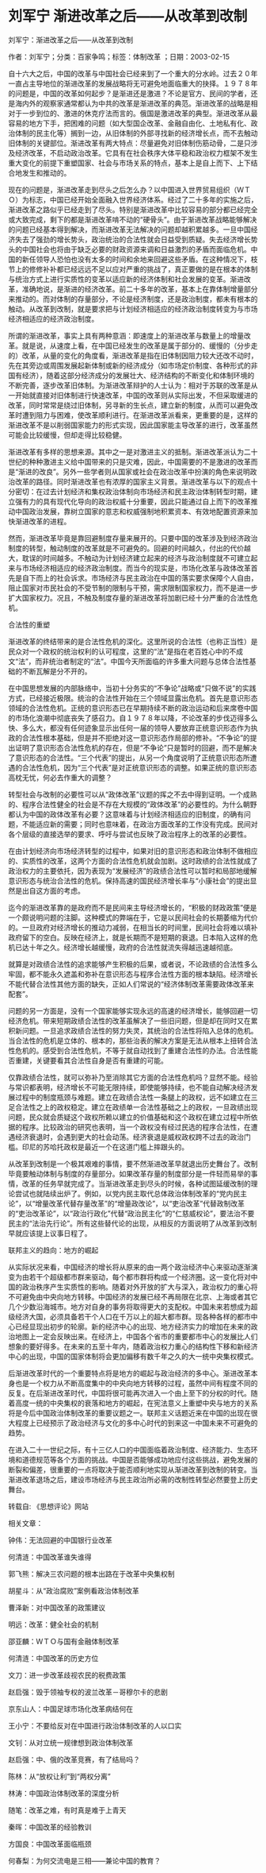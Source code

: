 # 刘军宁  渐进改革之后——从改革到改制    
    
刘军宁：渐进改革之后——从改革到改制    
作者：刘军宁；分类：百家争鸣；标签：体制改革 ；日期：2003-02-15    
自十六大之后，中国的改革与中国社会已经来到了一个重大的分水岭。过去２０年一直占主导地位的渐进改革的发展战略将无可避免地面临重大的抉择。１９７８年的问题是，中国的改革如何起步？是渐进还是激进？不论是官方、民间的学者，还是海内外的观察家通常都认为中共的改革是渐进改革的典范。渐进改革的战略是相对于一步到位的、激进的休克疗法而言的。俄国是激进改革的典型。渐进改革从最容易的地方下手，把困难的问题（如大型国企改革、金融自由化、土地私有化、政治体制的民主化等）搁到一边，从旧体制的外部寻找新的经济增长点，而不去触动旧体制的关键部位。渐进改革有两大特点：尽量避免对旧体制伤筋动骨，二是只涉及经济改革，不启动政治改革。它具有在社会秩序大体平稳和政治权力框架不发生重大变化的前提下重塑国家、社会与市场关系的特点，基本上是自上而下、上下结合地发生和推动的。    
现在的问题是，渐进改革走到尽头之后怎么办？以中国进入世界贸易组织（ＷＴＯ）为标志，中国已经开始全面融入世界经济体系。经过了二十多年的实施之后，渐进改革之路似乎已经走到了尽头。特别是渐进改革中比较容易的部分都已经完全或大致完成，剩下的都是渐进改革啃不动的“硬骨头”。由于渐进改革战略能够解决的问题已经基本得到解决，而渐进改革无法解决的问题却越积累越多。一旦中国经济失去了强劲的增长势头，政治统治的合法性就会日益受到质疑。失去经济增长势头的中国社会也将由于缺乏必要的财政资源来调和日益激烈的矛盾而面临危机。中国的新任领导人恐怕也没有太多的时间和余地来回避这些矛盾。在这种情况下，枝节上的修修补补都已经远远不足以应对严重的挑战了，真正要做的是在根本的体制与统治方式上进行实质性的变革以适应新的经济体制和社会发展的变革。渐进改革，准确地说，是渐进的经济改革。前二十多年的改革，基本上在靠体制增量部分来推动的。而对体制的存量部分，不论是经济制度，还是政治制度，都未有根本的触动。从改革到改制，就是要求把与计划经济相适应的经济政治制度转变为与市场经济相适应的经济政治制度。    
所谓的渐进改革，事实上具有两种意涵：即速度上的渐进改革与数量上的增量改革。就是说，从速度上看，在中国已经发生的改革是属于部分的、缓慢的（分步走的）改革，从量的变化的角度看，渐进改革是指在旧体制因阻力较大还改不动时，先在其旁边或周围发展起新体制或新的经济成分（如市场定价制度、各种形式的非国有经济），随着这部分经济成分的发展壮大、经济结构的不断变化和体制环境的不断完善，逐步改革旧体制。为渐进改革辩护的人士认为：相对于苏联的改革是从一开始就直接对旧体制进行快速改革，中国的改革则从实际出发，不但采取缓进的改革，同时常常是绕过旧体制，另寻新的生长点，建立新的制度，从而可以避免改革时遭到阻力与困难，使改革顺利进行。在渐进改革派看来，更重要的是，这样的渐进改革不是以削弱国家能力的形式实现，因此国家能主导改革的进行，改革虽然可能会比较缓慢，但却走得比较稳健。    
渐进改革有多样的思想来源。其中之一是对激进主义的抵制。渐进改革派认为二十世纪的种种激进主义给中国带来的只是灾难，因此，中国需要的不是激进的改革而是“渐进的改良”。另外一些学者则从国家或社会在政治改革中扮演的角色来说明政治改革的路径。同时渐进改革也有浓厚的国家主义背景。渐进改革与以下的观点十分密切：在过去计划经济和集权政治体制向市场经济和民主政治体制转型时期，建立强有力的具有现代化导向的政治权威十分重要，因此只能通过自上而下的改革推动中国政治发展，靠树立国家的意志和权威强制地积累资本、有效地配置资源来加快渐进改革的进程。    
然而，渐进改革毕竟是靠回避制度存量来展开的。只要中国的改革涉及到经济政治制度的转型，触动制度的改革就是不可避免的。回避的时间越久，付出的代价越大，耽误的时间越多。不触动为计划经济建立起来的经济与政治制度就不可建立起来与市场经济相适应的经济政治制度。而当今的现实是，市场化改革与政体改革首先是自下而上的社会诉求。市场经济与民主政治在中国的落实要求保障个人自由，阻止国家对市民社会的不受节制的限制与干预，需求限制国家权力，而不是进一步扩大国家权力。况且，不触及制度存量的渐进改革将加剧已经十分严重的合法性危机。    
合法性的重塑    
渐进改革的终结带来的是合法性危机的深化。这里所说的合法性（也称正当性）是民众对一个政权的统治权利的认可程度，这里的“法”是指在老百姓心中的不成文“法”，而非统治者制定的“法”。中国今天所面临的许多重大问题与总体合法性基础的不断瓦解是分不开的。    
在中国思想发展的内部脉络中，当初十分务实的“不争论”战略或“只做不说”的实践方式，已经接近极限。统治的合法性开始在三个领域显露出危机。首先是意识形态领域的合法性危机。正统的意识形态已在早期持续不断的政治运动和后来席卷中国的市场化浪潮中彻底丧失了感召力。自１９７８年以降，不论改革的步伐迈得多么快、多么大，都没有任何迹象显示出任何一届的领导人要放弃正统意识形态作为执政的合法性根本基础，但是并不拒绝对这一意识形态作局部的修补。“不争论”的提出证明了意识形态合法性危机的存在，但是“不争论”只是暂时的回避，而不是解决了意识形态的合法性。“三个代表”的提出，从另一个角度说明了正统意识形态所遭遇的合法性危机，因为“三个代表”是对正统意识形态的调整。如果正统的意识形态高枕无忧，何必去作重大的调整？    
转型社会与改制的必要性可以从“政体改革”议题的挥之不去中得到证明。一个成熟的、程序合法性健全的社会是不存在大规模的“政体改革”的必要性的。为什么朝野都认为中国的政体改革有必要？这意味着与计划经济相适应的旧制度，的确有问题，不能适应新的需要；同时也意味着，在政治方面改革的工作没有完成。民间对各个层级的直接选举的要求、呼吁与尝试也反映了政治程序上的改革的必要性。    
在由计划经济向市场经济转型的过程中，如果对旧的意识形态和政治体制不做相应的、实质性的改革，这两个方面的合法性危机就会加剧。这时政绩的合法性就成了政治权力的主要依托，因为表现为“发展经济”的政绩合法性可以暂时和局部地缓解意识形态与统治合法性的危机。保持高速的国民经济增长率与“小康社会”的提出显然是出自这方面的考虑。    
迄今的渐进改革靠的是政府而不是民间来主导经济增长的，“积极的财政政策”便是一个颇说明问题的注脚。这种模式的弊端在于，它是以民间社会的长期萎缩为代价的。一旦政府对经济增长的推动力减弱，在相当长的时间里，民间社会将难以填补政府留下的空白。反映在经济上，就是长期而不是短期的衰退。日本陷入这样的危机已达十年之久。经济增长越缓慢，政府的合法性就流失得越迅速越彻底。    
就算是对政绩合法性的追求能够产生积极的后果，或者说，不论政绩的合法性多么牢固，都不能永久遮盖和弥补在意识形态与程序合法性方面的根本缺陷。经济增长不能代替合法性其他方面的缺失，正如人们常说的“经济体制改革需要政体改革来配套”。    
问题的另一方面是，没有一个国家能够实现永远的高速的经济增长，能够回避一切经济危机。带来短期政绩合法性的改革虽解决了一些旧问题，但是却在同时又在累积新问题。一旦追求政绩合法性的努力失灵，其统治的合法性将陷入总体的危机。当合法性的危机是立体的、根本的，那些治表的解决方案是无法从根本上扭转合法性危机的。感受到合法性危机，不等于就自动找到了重建合法性的办法。合法性能否重建，关键要看其合法性自身是否有重建的可能。    
仅靠政绩合法性，就可以弥补乃至消除其它方面的合法性危机吗？显然不能。经验与常识都表明，经济增长不可能无限持续，即使能够持续，也不能自动解决经济发展过程中的制度瓶颈与难题。建立在政绩合法性一条腿上的政权，远不如建立在三足合法性之上的政权稳定。建立在政绩单一合法性基础之上的政权，一旦政绩出现问题，民众就会质疑这个政权所赖以建立的价值基础和这个政权在建立过程中所依据的程序。比较政治的研究也表明，当一个政权没有经过民选的程序合法性，在遭遇经济衰退时，会遇到更大的社会动荡。经济衰退是威权政权跨不过去的政治门槛。印尼的苏哈托政权是最近一个在这道门槛上摔跟头的。    
从改革到改制是一个极其艰难的事情，要不然渐进改革早就退出历史舞台了。改制毕竟要触动体制与制度的存量部分。如果改革存量的制度部分是一件轻而易举的事情，改革的任务早就完成了。当渐进改革走到尽头的时候，各种试图延缓改制的理论尝试也就陆续出炉了。例如，以党内民主取代总体政治体制改革的“党内民主论”，以“增量改革代替存量改革”的“增量政改论”，以“吏治改革”代替政制改革的“吏治改革论”，以“政治行政化”代替“政治民主化”的“仁慈威权论”，要法治不要民主的“法治先行论”。所有这些替代论的出现，从相反的方面说明了从改革到改制早就应该提上议事日程了。    
联邦主义的趋向：地方的崛起    
从实际状况来看，中国经济的增长将从原来的由一两个政治经济中心来驱动逐渐演变为由若干个超级都市群来驱动，每个都市群将构成一个经济圈。这一变化将对中国的政治秩序产生实质性的影响。随着对外开放的扩大与深入，政治权力的重心将不可避免由中央向地方转移。中国经济的发展已经不再局限在北京、上海或者其它几个少数沿海城市。地方对自身的事务将取得更大的支配权。中国未来若想成为超级经济大国，必须具备若干个人口在千万以上的超大都市群。现各种各样的都市中心已经显现出初步的轮廓。新的经济中心的出现、地方经济实力的增加在未来的政治地图上一定会反映出来。在经济上，中国各个省市的重要都市中心的发展比人们想象的要好得多。在未来的五至十年内，随着政治权力重心的结构性下移和新经济中心的出现，中国的国家体制将会更加偏移有数千年之久的大一统中央集权模式。    
后渐进改革时代的一个重要特点将是地方的崛起与政治经济的多中心。渐进改革本身也是一个权力从不断高度集中的中央向地方转移的过程，虽然中间有程度不同的反复。在后渐进改革时代，中国将很可能再次进入一个由上至下的分权的时代。随着高度一统的中央集权的衰落和地方的崛起，在宪法意义上重塑中央与地方的关系将是今后中国政治体制改革的重要议题之一。联邦主义话题近来在中国的出现在很大程度上已经预示了政治经济与文化的多中心时代的到来这一中国未来不可避免的趋势。    
在进入二十一世纪之际，有十三亿人口的中国面临着政治制度、经济能力、生态环境和道德规范等各个方面的挑战。中国是否能够成功地应付这些挑战，避免发展的断裂和偏差，很重要的一点将取决于能否顺利地实现从渐进改革到改制的转变。当渐进改革退场之后，建设市场经济与民主政治所必需的改制性转型必然要登上历史舞台。    
转载自: 《思想评论》网站    
    
相关文章：    
钟伟：无法回避的中国银行业改革    
何清涟：中国改革谁失谁得    
郭飞熊：解决三农问题的根本出路在于改革中央集权制    
胡星斗：从“政治腐败”案例看政治体制改革    
曹泽新：对中国改革的政策建议    
明远：改革：健全社会的机制    
邵亚麟：ＷＴＯ与国有金融体制改革    
何清涟：中国改革的历史方位    
文刀：进一步改革歧视农民的税费政策    
赵启强：毁于领袖专权的波兰改革－哥穆尔卡的悲剧    
京东山人：中国足球市场化改革病结何在    
王小宁：不要给反对在中国进行政治体制改革的人以口实    
文钊：从对立统一规律想到政治体制改革    
赵启强：中、俄的改革竞赛，有了结局吗？    
陈林：从“放权让利”到“两权分离”    
林涛：中国政治体制改革的深度分析    
随笔：改革之难，有时真是难于上青天    
秦晖：中国改革的经验教训    
方国良：中国改革面临瓶颈    
何春梨：为何交流电是三相——兼论中国的教育？